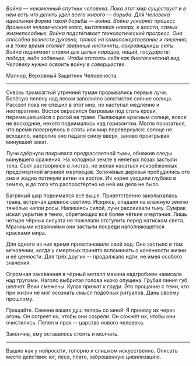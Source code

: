 *Война &mdash; неизменный спутник человека.
Пока этот мир существует и в нём есть что делить удел
всего живого &mdash; борьба. Для Человека идеальная форма такой борьбы
&mdash; война. Война ускоряет процесс брожения человеческих масс, выталкивая
наверх, к власти, самых жизнепособных. Война подстёгивает технологический
прогресс. Она способна вознести духовно, толкая на самопожертвование и лишения,
и в тоже время оголяет звериные инстинкты, сокровищницы силы. Война поднимает
ставки для целых народов, наций, государств: победа, либо забвение.
Чтобы отстоять себя как биологический вид, Человеку нужно освоить войну
в совершестве.*

Мэлнор, Верховный Защитник Человечеста.

---

Сквозь промозглый утренний туман прорывались первые лучи.
Белёсую пелену над лесом заполняло золотистое сияние солнца.
Рассвет пока не спешил в этот мир, но наступал медленно и неотвратимо.
Восток окрасился багровым под стать крови, перемешавшейся с росой на траве.
Пылающее красным солнце, вовсе не восходное, нехотя поднималось над горизонтом.
Могло показаться, что время повернулось в спять или мир перевернулся:
солнце не всходило, напротив оно падало снизу вверх,
заново проигрывая минувший закат.

Лучи сдёрнули покрывала предрассветной тьмы, обнажив следы минувшего сражения.
На холодной земле в нелепых позах застыли тела.
Свет растворялся в листве,
не желая касаться искорёженных предсмертной агонией мертвецов.
Золочёные деревья пробудились ото сна и жадно потянули ветви на восток.
Их корни уходили глубоко в землю,
и до того что распростёртно на ней им дела не было.

Багряный шар поднимался всё выше.
Приветственно заколыхалась трава, встречая дневное светило.
Искрясь, опадали на влажную землю тяжёлые капли росы.
Наливаясь силой, лучи рассеивали тьму.
Сумрак искал укрытие в тенях, обретающих всё более чёткие очертания.
Лишь четыре чёрных силуэта не пожелали отступить перед натиском света.
Мрачными изваяниями они застыли посреди наполняющегося красками мира.

Для одного из них время приостановило свой ход.
Оно застыло в том мгновении,
когда у смертных принято вспоминать о конечности жизни и её ценности.
Для трёх других -- продолжало идти, не имея особого значения.

Огромная закованная в чёрный металл махина надгробием нависала над трупами.
Наголо выбритая голова низко опущена. Грубая линия губ шепчет.
Веки смежены. Кулак прижат к груди.
Это прощание с теми, кто при жизни не мог осознать смысл подобных ритуалов.
Дань своему прошлому.

Прощайте. Семена ваших душ теперь со мной.
Я пронесу их через огонь.
Он согреет их, чтобы они созрели.
Он сожжёт их, чтобы они очистились.
Пепел и прах -- царство нового человека.

Закончив, ему оставалось стоять и молчать.

---

Вышло как у нейросети, топорно и слишком искусственно.
Описать место действия: юг, леса, плато, заброшенную цивилизацию.
